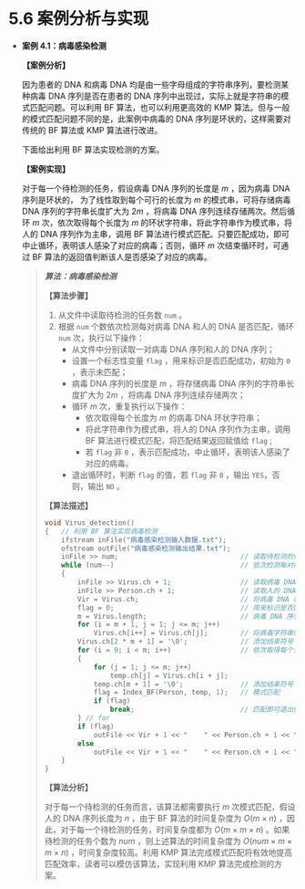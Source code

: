 # 5.6 案例分析与实现

- **案例 4.1：病毒感染检测**

  **【案例分析】**

  因为患者的 DNA 和病毒 DNA 均是由一些字母组成的字符串序列，要检测某种病毒 DNA 序列是否在患者的 DNA 序列中出现过，实际上就是字符串的模式匹配问题。可以利用 BF 算法，也可以利用更高效的 KMP 算法。但与一般的模式匹配问题不同的是，此案例中病毒的 DNA 序列是环状的，这样需要对传统的 BF 算法或 KMP 算法进行改进。

  下面给出利用 BF 算法实现检测的方案。

  **【案例实现】**

  对于每一个待检测的任务，假设病毒 DNA 序列的长度是 $m$ ，因为病毒 DNA 序列是环状的， 为了线性取到每个可行的长度为 $m$ 的模式串，可将存储病毒 DNA 序列的字符串长度扩大为 $2m$ ，将病毒 DNA 序列连续存储两次。然后循环 $m$ 次，依次取得每个长度为 $m$ 的环状字符串，将此字符串作为模式串，将人的 DNA 序列作为主串，调用 BF 算法进行模式匹配。只要匹配成功，即可中止循环，表明该人感染了对应的病毒；否则，循环 $m$ 次结束循环时，可通过 BF 算法的返回值判断该人是否感染了对应的病毒。

  > **_算法：病毒感染检测_**
  >
  > **【算法步骤】**
  >
  > 1. 从文件中读取待检测的任务数 `num` 。
  > 2. 根据 `num` 个数依次检测每对病毒 DNA 和人的 DNA 是否匹配，循环 `num` 次，执行以下操作：
  >    - 从文件中分别读取一对病毒 DNA 序列和人的 DNA 序列；
  >    - 设置一个标志性变量 `flag` ，用来标识是否匹配成功，初始为 `0` ，表示未匹配；
  >    - 病毒 DNA 序列的长度是 $m$ ，将存储病毒 DNA 序列的字符串长度扩大为 $2m$ ，将病毒 DNA 序列连续存储两次；
  >    - 循环 $m$ 次，重复执行以下操作：
  >      - 依次取得每个长度为 $m$ 的病毒 DNA 环状字符串；
  >      - 将此字符串作为模式串，将人的 DNA 序列作为主串，调用 BF 算法进行模式匹配，将匹配结果返回赋值给 `flag` ;
  >      - 若 `flag` 非 `0` ，表示匹配成功，中止循环，表明该人感染了对应的病毒。
  >    - 退出循环时，判断 `flag` 的值，若 `flag` 非 `0` ，输出 `YES`，否则，输出 `NO` 。
  >
  > **【算法描述】**
  >
  > ```cpp
  > void Virus_detection()
  > {   // 利用 BF 算法实现病毒检测
  >     ifstream inFile("病毒感染检测输入数据.txt");
  >     ofstream outFile("病毒感染检测输出结果.txt");
  >     inFile >> num;                              // 读取待检测的任务数
  >     while (num--)                               // 依次检测每对病毒 DNA 和人的 DNA 是否匹配
  >     {
  >         inFile >> Virus.ch + 1;                 // 读取病毒 DNA 序列，字符串从下标 1 开始存放
  >         inFile >> Person.ch + 1;                // 读取人的 DNA 序列
  >         Vir = Virus.ch;                         // 将病毒 DNA 临时暂存在 Vir 中，以备输出
  >         flag = 0;                               // 用来标识是否匹配，初始为 0，匹配后为非 0
  >         m = Virus.length;                       // 病毒 DNA 序列的长度是 m
  >         for (i = m + 1, j = 1; j <= m; j++)
  >             Virus.ch[i++] = Virus.ch[j];        // 将病毒字符串的长度扩大 2 倍
  >         Virus.ch[2 * m + 1] = '\0';             // 添加结束符号
  >         for (i = 0; i < m; i++)                 // 依次取得每个长度为 m 的病毒 DNA 环状字符串 temp
  >         {
  >             for (j = 1; j <= m; j++)
  >                 temp.ch[j] = Virus.ch[i + j];
  >             temp.ch[m + 1] = '\0';              // 添加结束符号
  >             flag = Index_BF(Person, temp, 1);   // 模式匹配
  >             if (flag)
  >                 break;                          // 匹配即可退出循环
  >         } // for
  >         if (flag)
  >             outFile << Vir + 1 << "    " << Person.ch + 1 << " " << "YES" << endl;
  >         else
  >             outFile << Vir + 1 << "    " << Person.ch + 1 << " " << "NO" << endl;
  >     }
  > }
  > ```
  >
  > **【算法分析】**
  >
  > 对于每一个待检测的任务而言，该算法都需要执行 $m$ 次模式匹配，假设人的 DNA 序列长度为 $n$ ，由于 BF 算法的时间复杂度为 $O(m\times n)$ ，因此，对于每一个待检测的任务，时间复杂度都为 $O(m×m×n)$ 。如果待检测的任务个数为 $num$ ，则上述算法的时间复杂度为 $O(num×m×m×n)$ ，时间复杂度较高。利用 KMP 算法完成模式匹配将有效地提高匹配效率，读者可以模仿该算法，实现利用 KMP 算法完成检测的方案。
